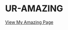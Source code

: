 # UR-AMAZING
[View My Amazing Page](https://sisi123wang.github.io/repositoryname/UR%20AMAZING.html)

